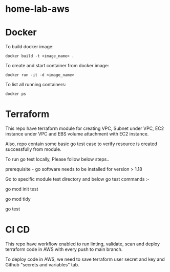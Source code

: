 # home-lab-aws

# Docker

To build docker image:
```
docker build -t <image_name> .
```

To create and start container from docker image:
```
docker run -it -d <image_name>
```

To list all running containers:
```
docker ps
```

# Terraform

This repo have terraform module for creating VPC, Subnet under VPC, EC2 instance under VPC and EBS volume attachment with EC2 instance.

Also, repo contain some basic go test case to verify resource is created successfully from module.

To run go test locally, Please follow below steps..

prerequisite - go software needs to be installed for version > 1.18

Go to specific module test directory and below go test commands :-

go mod init test

go mod tidy

go test

# CI CD

This repo have workflow enabled to run linting, validate, scan and deploy terraform code in AWS with every push to main branch.

To deploy code in AWS, we need to save terraform user secret and key and Github "secrets and variables" tab.